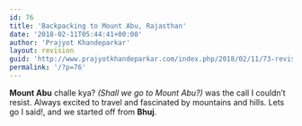 ```yaml
---
id: 76
title: 'Backpacking to Mount Abu, Rajasthan'
date: '2018-02-11T05:44:41+00:00'
author: 'Prajyot Khandeparkar'
layout: revision
guid: 'http://www.prajyotkhandeparkar.com/index.php/2018/02/11/73-revision-v1/'
permalink: '/?p=76'
---
```


**Mount Abu** challe kya? *(Shall we go to Mount Abu?)*  was the call I couldn’t resist. Always excited to travel and fascinated by mountains and hills. Lets go I said!, and we started off from **Bhuj**.